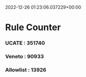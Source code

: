 2022-12-26 01:23:06.037229+00:00
# Rule Counter 
 ### UCATE : 351740

 ### Veneto : 90933

 ### Allowlist : 13926